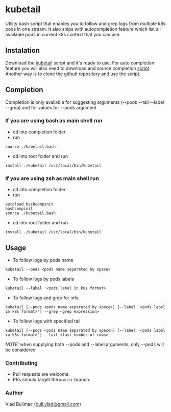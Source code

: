 # kubetail
Utility bash script that enables you to follow and grep logs from multiple k8s pods in one stream. It also ships with autocompletion feature which list all available pods in current k8s context that you can use.

## Instalation
Download the [kubetail](https://raw.githubusercontent.com/bulivlad/kubetail/master/kubetail) script and it's ready to use. For auto completion feature you will also need to download and source completion [script](https://github.com/bulivlad/kubetail/tree/master/completion).
Another way is to clone the github repository and use the script.

## Completion
Completion is only available for suggesting arguments (--pods --tail --label --grep) and for values for --pods argument
### If you are using bash as main shell run
* cd into completion folder
* run
```
source ./kubetail.bash
```
* cd into root folder and run
```
install ./kubetail /usr/local/bin/kubetail
```

### If you are using zsh as main shell run
* cd into completion folder
* run
```
autoload bashcompinit
bashcompinit
source ./kubetail.bash
```
* cd into root folder and run
```
install ./kubetail /usr/local/bin/kubetail
```

## Usage
* To follow logs by pods name
```
kubetail --pods <pods name separated by space>
```

* To follow logs by pods labels
```
kubetail --label '<pods label in k8s format>'
```

* To follow logs and grep for info
```
kubetail [--pods <pods name separated by space>] [--label '<pods label in k8s format>'] --grep <grep expression>
```

* To follow logs with specified tail
```
kubetail [--pods <pods name separated by space>] [--label '<pods label in k8s format>'] --tail <last number of rows>
```

*NOTE:* when supplying both --pods and --label arguments, only --pods will be considered

### Contributing

* Pull requests are welcome.
* PRs should target the `master` branch.

### Author

Vlad Bulimac (buli.vlad@gmail.com)
